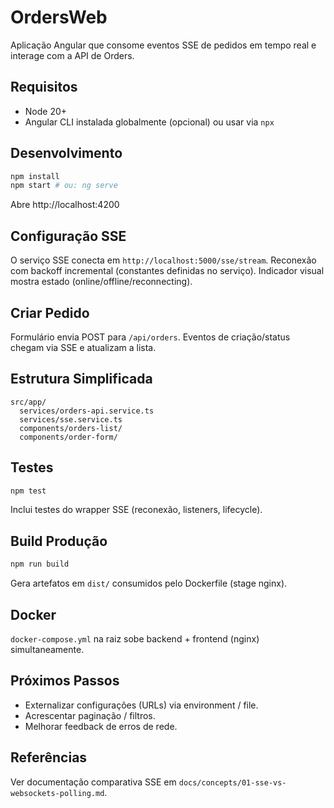 # OrdersWeb

Aplicação Angular que consome eventos SSE de pedidos em tempo real e interage com a API de Orders.

## Requisitos
- Node 20+
- Angular CLI instalada globalmente (opcional) ou usar via `npx`

## Desenvolvimento
```bash
npm install
npm start # ou: ng serve
```
Abre http://localhost:4200

## Configuração SSE
O serviço SSE conecta em `http://localhost:5000/sse/stream`.
Reconexão com backoff incremental (constantes definidas no serviço). Indicador visual mostra estado (online/offline/reconnecting).

## Criar Pedido
Formulário envia POST para `/api/orders`. Eventos de criação/status chegam via SSE e atualizam a lista.

## Estrutura Simplificada
```
src/app/
  services/orders-api.service.ts
  services/sse.service.ts
  components/orders-list/
  components/order-form/
```

## Testes
```bash
npm test
```
Inclui testes do wrapper SSE (reconexão, listeners, lifecycle).

## Build Produção
```bash
npm run build
```
Gera artefatos em `dist/` consumidos pelo Dockerfile (stage nginx).

## Docker
`docker-compose.yml` na raiz sobe backend + frontend (nginx) simultaneamente.

## Próximos Passos
- Externalizar configurações (URLs) via environment / file.
- Acrescentar paginação / filtros.
- Melhorar feedback de erros de rede.

## Referências
Ver documentação comparativa SSE em `docs/concepts/01-sse-vs-websockets-polling.md`.
